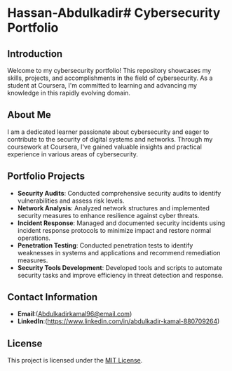 # Hassan-Abdulkadir# Cybersecurity Portfolio

## Introduction
Welcome to my cybersecurity portfolio! This repository showcases my skills, projects, and accomplishments in the field of cybersecurity. As a student at Coursera, I'm committed to learning and advancing my knowledge in this rapidly evolving domain.

## About Me
I am a dedicated learner passionate about cybersecurity and eager to contribute to the security of digital systems and networks. Through my coursework at Coursera, I've gained valuable insights and practical experience in various areas of cybersecurity.

## Portfolio Projects
- **Security Audits**: Conducted comprehensive security audits to identify vulnerabilities and assess risk levels.
- **Network Analysis**: Analyzed network structures and implemented security measures to enhance resilience against cyber threats.
- **Incident Response**: Managed and documented security incidents using incident response protocols to minimize impact and restore normal operations.
- **Penetration Testing**: Conducted penetration tests to identify weaknesses in systems and applications and recommend remediation measures.
- **Security Tools Development**: Developed tools and scripts to automate security tasks and improve efficiency in threat detection and response.


## Contact Information
- **Email**:(Abdulkadirkamal96@email.com)
- **LinkedIn**:(https://www.linkedin.com/in/abdulkadir-kamal-880709264)

## License
This project is licensed under the [MIT License](LICENSE).
